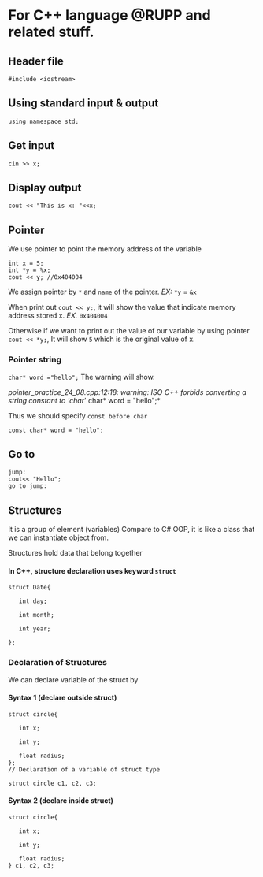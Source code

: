# For C++ language @RUPP and related stuff.
## Header file 

`#include <iostream>`

## Using standard input & output

`using namespace std;`

## Get input

`cin >> x;`

## Display output

`cout << "This is x: "<<x; `

## Pointer
We use pointer to point the memory address of the variable

```
int x = 5;
int *y = %x;
cout << y; //0x404004
```
We assign pointer by `*` and `name` of the pointer. *EX:* `*y` = `&x`

When print out `cout << y;`, it will show the value that indicate memory address stored x. *EX.* `0x404004`

Otherwise if we want to print out the value of our variable by using pointer `cout << *y;`, It will show `5` which is the original value of x.

### Pointer string

`char* word ="hello";` The warning will show. 

*pointer_practice_24_08.cpp:12:18: warning: ISO C++ forbids converting a string constant to 'char*'  char* word = "hello";*

Thus we should specify `const before char`

`const char* word = "hello";`

## Go to 
``` 
jump:
cout<< "Hello";
go to jump:

```

## Structures
It is a group of element (variables) Compare to C# OOP, it is like a class that we can instantiate object from.

Structures hold data that belong together 

#### In C++, structure declaration uses keyword `struct`
```
struct Date{​

   int day;​

   int month;​

   int year;​

};
```
### Declaration of Structures

We can declare variable of the struct by

#### Syntax 1 (declare outside struct)
```
struct circle{​

   int x;​

   int y;​

   float radius;​
};​
// Declaration of a variable of struct type ​

struct circle c1, c2, c3;​

```
#### Syntax 2 (declare inside struct)
```
struct circle{​

   int x;​

   int y;​

   float radius;​
} c1, c2, c3;​

```


